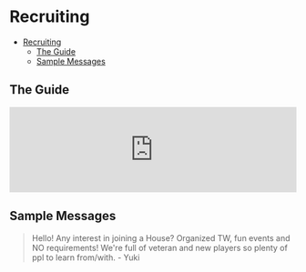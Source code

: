 # Recruiting

- [Recruiting](#recruiting)
  - [The Guide](#the-guide)
  - [Sample Messages](#sample-messages)

## The Guide

<iframe width="100%" height="auto" src="https://www.youtube.com/embed/PtbNIZ5cvbQ?si=Welx__omHpZ41x4K" title="YouTube video player" frameborder="0" allow="accelerometer; autoplay; clipboard-write; encrypted-media; gyroscope; picture-in-picture; web-share" referrerpolicy="strict-origin-when-cross-origin" allowfullscreen></iframe>

## Sample Messages

> Hello! Any interest in joining a House? Organized TW, fun events and NO requirements! We're full of veteran and new players so plenty of ppl to learn from/with.
> \- Yuki